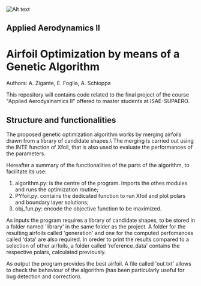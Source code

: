 ![Alt text](https://upload.wikimedia.org/wikipedia/commons/3/3d/ISAE_SUPAERO_72_cmjn.png)
## Applied Aerodynamics II
# Airfoil Optimization by means of a Genetic Algorithm

Authors: A. Zigante, E. Foglia, A. Schioppa

This repository will contains code related to the final project of the course "Applied Aerodyaìnamics II" offered to master students at ISAE-SUPAERO.

## Structure and functionalities
The proposed genetic optimization algorithm works by merging airfoils drawn from a library of candidate shapes.\ The merging is carried out using the INTE function of Xfoil, that is also used to evaluate the performances of the parameters.

Hereafter a summary of the functionalities of the parts of the algorithm, to facilitate its use:
1. algorithm.py: is the centre of the program. Imports the othes modules and runs the optimization routine;
2. PYfoil.py: contains the dedicated function to run Xfoil and plot polars and boundary layer solutions;
3. obj_fun.py: encode the objective function to be maximized.


As inputs the program requires a library of candidate shapes, to be stored in a folder named 'library' in the same folder as the project. A folder for the resulting airfoils called 'generation' and one for the computed perfomances called 'data' are also required. In oreder to print the results compared to a selection of other airfoils, a folder called 'reference_data' contains the respective polars, calculated previously.

As output the program provides the best airfoil. A file called 'out.txt' allows to check the behaviour of the algorithm (has been particularly useful for bug detection and correction).
